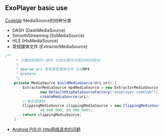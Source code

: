 ##  ExoPlayer basic use
[Codelab](https://codelabs.developers.google.com/codelabs/exoplayer-intro/index.html?index=..%2F..%2Findex#0)
MediaSource的四种分类
* DASH (DashMediaSource)
* SmoothStreaming (SsMediaSource)
* HLS (HlsMediaSource) 
* 常规媒体文件 (ExtractorMediaSource)

```java
/**
     * 只播放视频的一部分 比如从第10秒到30秒的部分
     *
     * @param uri 常规类型媒体文件 比如MP4
     * @return
     */
    private MediaSource buildMediaSource(Uri uri) {
        ExtractorMediaSource mp4MediaSource = new ExtractorMediaSource.Factory(
                new DefaultHttpDataSourceFactory("exoplayer-codelab")).
                createMediaSource(uri);
        //单位是微秒
        ClippingMediaSource clippingMediaSource = new ClippingMediaSource(mp4MediaSource,
                40_000_000, 80_000_000);
        return clippingMediaSource;
    }
```

* [Android P(9.0) http网络请求的问题](https://www.jianshu.com/p/57047a84e559)